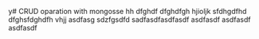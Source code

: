 y# CRUD oparation with mongosse
hh
dfghdf
dfghdfgh
hjioljk
sfdhgdfhd
dfghsfdghdfh
vhjj
asdfasg
sdzfgsdfd
sadfasdfasdfasdf
asdfasdf
asdfasdf
asdfasdf
